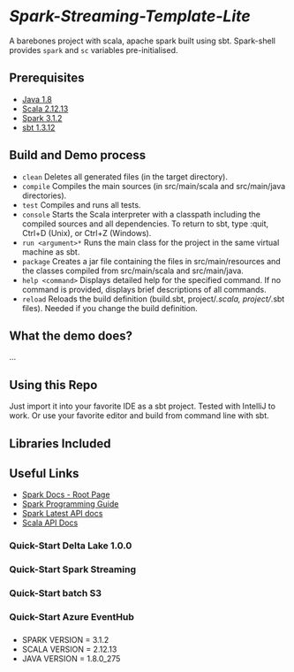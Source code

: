 # _Spark-Streaming-Template-Lite_
A barebones project with scala, apache spark built using sbt. Spark-shell provides `spark` and `sc` variables pre-initialised.

## Prerequisites
- [Java 1.8](https://java.com/en/download/)
- [Scala 2.12.13](https://www.scala-lang.org/)
- [Spark 3.1.2](https://spark.apache.org/)
- [sbt 1.3.12](https://www.scala-sbt.org/)

## Build and Demo process

- `clean`	Deletes all generated files (in the target directory).
- `compile`	Compiles the main sources (in src/main/scala and src/main/java directories).
- `test`	Compiles and runs all tests.
- `console`	Starts the Scala interpreter with a classpath including the compiled sources and all dependencies. To return to sbt, type :quit, Ctrl+D (Unix), or Ctrl+Z (Windows).
- `run <argument>*`	Runs the main class for the project in the same virtual machine as sbt.
- `package`	Creates a jar file containing the files in src/main/resources and the classes compiled from src/main/scala and src/main/java.
- `help <command>`	Displays detailed help for the specified command. If no command is provided, displays brief descriptions of all commands.
- `reload`	Reloads the build definition (build.sbt, project/*.scala, project/*.sbt files). Needed if you change the build definition.

## What the demo does?
...




## Using this Repo
Just import it into your favorite IDE as a sbt project. Tested with IntelliJ to work. Or use your favorite editor and build from command line with sbt.

## Libraries Included


## Useful Links
- [Spark Docs - Root Page](http://spark.apache.org/docs/latest/)
- [Spark Programming Guide](http://spark.apache.org/docs/latest/programming-guide.html)
- [Spark Latest API docs](http://spark.apache.org/docs/latest/api/)
- [Scala API Docs](https://docs.scala-lang.org/getting-started/index.html)



### Quick-Start Delta Lake 1.0.0
### Quick-Start Spark Streaming
### Quick-Start batch S3
### Quick-Start Azure EventHub
###

- SPARK VERSION = 3.1.2
- SCALA VERSION = 2.12.13
- JAVA  VERSION = 1.8.0_275